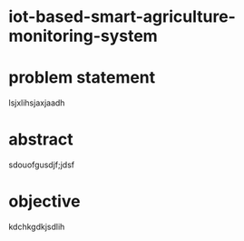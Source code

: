 # iot-based-smart-agriculture-monitoring-system
# problem statement
lsjxlihsjaxjaadh
# abstract
sdouofgusdjf;jdsf
# objective
kdchkgdkjsdlih

